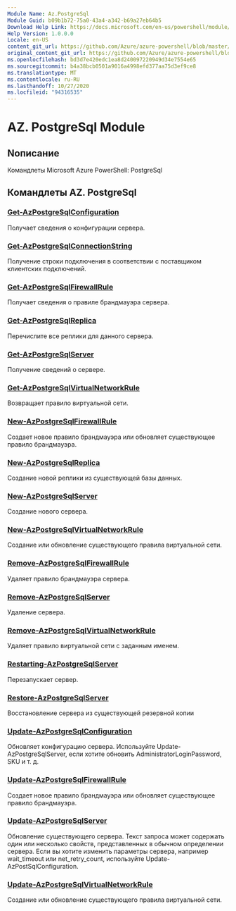 ```yaml
---
Module Name: Az.PostgreSql
Module Guid: b09b1b72-75a0-43a4-a342-b69a27eb64b5
Download Help Link: https://docs.microsoft.com/en-us/powershell/module/az.postgresql
Help Version: 1.0.0.0
Locale: en-US
content_git_url: https://github.com/Azure/azure-powershell/blob/master/src/PostgreSql/help/Az.PostgreSql.md
original_content_git_url: https://github.com/Azure/azure-powershell/blob/master/src/PostgreSql/help/Az.PostgreSql.md
ms.openlocfilehash: bd3d7e420edc1ea8d240097220949d34e7554e65
ms.sourcegitcommit: b4a38bcb0501a9016a4998efd377aa75d3ef9ce8
ms.translationtype: MT
ms.contentlocale: ru-RU
ms.lasthandoff: 10/27/2020
ms.locfileid: "94316535"
---
```

# AZ. PostgreSql Module
## Nописание
Командлеты Microsoft Azure PowerShell: PostgreSql

## Командлеты AZ. PostgreSql
### [Get-AzPostgreSqlConfiguration](Get-AzPostgreSqlConfiguration.md)
Получает сведения о конфигурации сервера.

### [Get-AzPostgreSqlConnectionString](Get-AzPostgreSqlConnectionString.md)
Получение строки подключения в соответствии с поставщиком клиентских подключений.

### [Get-AzPostgreSqlFirewallRule](Get-AzPostgreSqlFirewallRule.md)
Получает сведения о правиле брандмауэра сервера.

### [Get-AzPostgreSqlReplica](Get-AzPostgreSqlReplica.md)
Перечислите все реплики для данного сервера.

### [Get-AzPostgreSqlServer](Get-AzPostgreSqlServer.md)
Получение сведений о сервере.

### [Get-AzPostgreSqlVirtualNetworkRule](Get-AzPostgreSqlVirtualNetworkRule.md)
Возвращает правило виртуальной сети.

### [New-AzPostgreSqlFirewallRule](New-AzPostgreSqlFirewallRule.md)
Создает новое правило брандмауэра или обновляет существующее правило брандмауэра.

### [New-AzPostgreSqlReplica](New-AzPostgreSqlReplica.md)
Создание новой реплики из существующей базы данных.

### [New-AzPostgreSqlServer](New-AzPostgreSqlServer.md)
Создание нового сервера.

### [New-AzPostgreSqlVirtualNetworkRule](New-AzPostgreSqlVirtualNetworkRule.md)
Создание или обновление существующего правила виртуальной сети.

### [Remove-AzPostgreSqlFirewallRule](Remove-AzPostgreSqlFirewallRule.md)
Удаляет правило брандмауэра сервера.

### [Remove-AzPostgreSqlServer](Remove-AzPostgreSqlServer.md)
Удаление сервера.

### [Remove-AzPostgreSqlVirtualNetworkRule](Remove-AzPostgreSqlVirtualNetworkRule.md)
Удаляет правило виртуальной сети с заданным именем.

### [Restarting-AzPostgreSqlServer](Restart-AzPostgreSqlServer.md)
Перезапускает сервер.

### [Restore-AzPostgreSqlServer](Restore-AzPostgreSqlServer.md)
Восстановление сервера из существующей резервной копии

### [Update-AzPostgreSqlConfiguration](Update-AzPostgreSqlConfiguration.md)
Обновляет конфигурацию сервера.
Используйте Update-AzPostgreSqlServer, если хотите обновить AdministratorLoginPassword, SKU и т. д.

### [Update-AzPostgreSqlFirewallRule](Update-AzPostgreSqlFirewallRule.md)
Создает новое правило брандмауэра или обновляет существующее правило брандмауэра.

### [Update-AzPostgreSqlServer](Update-AzPostgreSqlServer.md)
Обновление существующего сервера.
Текст запроса может содержать один или несколько свойств, представленных в обычном определении сервера.
Если вы хотите изменить параметры сервера, например wait_timeout или net_retry_count, используйте Update-AzPostSqlConfiguration.

### [Update-AzPostgreSqlVirtualNetworkRule](Update-AzPostgreSqlVirtualNetworkRule.md)
Создание или обновление существующего правила виртуальной сети.

